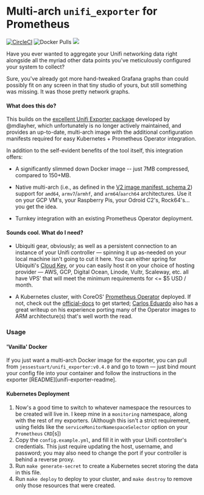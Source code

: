 # Multi-arch `unifi_exporter` for Prometheus

[![CircleCI][circleci]][circleci 2]
![Docker Pulls][docker-hub-badge]
[![][microbadger]][microbadger 2]

Have you ever wanted to aggregate your Unifi networking data right alongside all
the myriad other data points you've meticulously configured your system to
collect?

Sure, you've already got more hand-tweaked Grafana graphs than could possibly
fit on any screen in that tiny studio of yours, but still something was missing.
It was those pretty network graphs.

#### What does this do?

This builds on the [excellent Unifi Exporter package][unifi-exporter-mdlayher]
developed by @mdlayher, which unfortunately is no longer actively maintained,
and provides an up-to-date, multi-arch image with the additional configuration
manifests required for easy Kubernetes + Prometheus Operator integration.

In addition to the self-evident benefits of the tool itself, this integration
offers:

- A significantly slimmed down Docker image -- just 7MB compressed, compared to
  150+MB.

- Native multi-arch (i.e., as defined in the [V2 image manifest, schema
  2][v2-image-manifest]) support for `amd64`, `armv7`/`armhf`, and
  `arm64`/`aarch64` architectures. Use it on your GCP VM's, your Raspberry Pis,
  your Odroid C2's, Rock64's... you get the idea.

- Turnkey integration with an existing Prometheus Operator deployment.

#### Sounds cool. What do I need?

- Ubiquiti gear, obviously; as well as a persistent connection to an instance of
  your Unifi controller — spinning it up as-needed on your local machine isn't
  going to cut it here. You can either spring for Ubiquiti's [Cloud
  Key][cloud-key-amazon], or you can easily host it on your choice of hosting
  provider — AWS, GCP, Digital Ocean, Linode, Vultr, Scaleway, etc. all have
  VPS' that will meet the minimum requirements for <= \$5 USD / month.

- A Kubernetes cluster, with CoreOS' [Prometheus Operator][prom-op] deployed. If
  not, check out the [official-docs][prom-op-docs] to get started; [Carlos
  Eduardo][prom-op-carlosedp] also has a great writeup on his experience porting
  many of the Operator images to ARM architecture(s) that's well worth the read.

### Usage

#### 'Vanilla' Docker

If you just want a multi-arch Docker image for the exporter, you can pull from
`jessestuart/unifi_exporter:v0.4.0` and go to town — just bind mount your config
file into your container and follow the instructions in the exporter
[README][unifi-exporter-readme].

#### Kubernetes Deployment

1. Now's a good time to switch to whatever namespace the resources to be created
   will live in. I keep mine in a `monitoring` namespace, along with the rest of
   my exporters. (Although this isn't a strict requirement, using fields like
   the `serviceMonitorNamespaceSelector` option on your `Prometheus` `CRD`[s])
1. Copy the `config.example.yml`, and fill it in with your Unifi controller's
   credentials. This just require updating the host, username, and password; you
   may also need to change the port if your controller is behind a reverse
   proxy.
1. Run `make generate-secret` to create a Kubernetes secret storing the data in
   this file.
1. Run `make deploy` to deploy to your cluster, and `make destroy` to remove
   only those resources that were created.

[circleci]: https://circleci.com/gh/jessestuart/unifi_exporter.svg?style=shield
[circleci 2]: https://circleci.com/gh/jessestuart/unifi_exporter
[cloud-key-amazon]:
  https://www.amazon.com/Ubiquiti-Unifi-Cloud-Key-Control/dp/B017T2QB22/
[docker-hub-badge]:
  https://img.shields.io/docker/pulls/jessestuart/unifi_exporter.svg
[microbadger 2]:
  https://microbadger.com/images/jessestuart/unifi_exporter
  'Get your own image badge on microbadger.com'
[microbadger]:
  https://images.microbadger.com/badges/image/jessestuart/unifi_exporter.svg
[prom-op-carlosedp]:
  https://itnext.io/creating-a-full-monitoring-solution-for-arm-kubernetes-cluster-53b3671186cb
[prom-op]: https://github.com/coreos/prometheus-operator
[prom-op-docs]: https://coreos.com/operators/prometheus/docs/latest/
[quay-badge]: https://quay.io/repository/jessestuart/unifi_exporter/status
[quay-link]: https://quay.io/repository/jessestuart/unifi_exporter
[unifi-exporter-mdlayher]: https://github.com/mdlayher/unifi_exporter
[v2-image-manifest]: https://docs.docker.com/registry/spec/manifest-v2-2/
